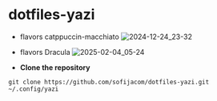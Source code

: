 # dotfiles-yazi

- flavors catppuccin-macchiato
![2024-12-24_23-32](https://github.com/user-attachments/assets/9a32d7b5-feb5-4b44-81c7-edc928ca47a1)

- flavors Dracula
![2025-02-04_05-24](https://github.com/user-attachments/assets/1ce2f202-09a0-4ea3-a5a6-b78fd6916b2a)


- **Clone the repository**

```
git clone https://github.com/sofijacom/dotfiles-yazi.git ~/.config/yazi
```
